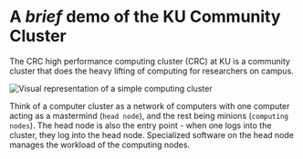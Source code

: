 # A _brief_ demo of the KU Community Cluster 

The CRC high performance computing cluster (CRC) at KU is a community cluster that does the heavy lifting of computing for researchers on campus. 

![Visual representation of a simple computing cluster](https://upload.wikimedia.org/wikipedia/commons/thumb/4/40/Beowulf.png/320px-Beowulf.png)

Think of a computer cluster as a network of computers with one computer acting as a mastermind (`head node`), and the rest being minions (`computing nodes`). The head node is also the entry point - when one logs into the cluster, they log into the head node. Specialized software on the head node manages the workload of the computing nodes. 
